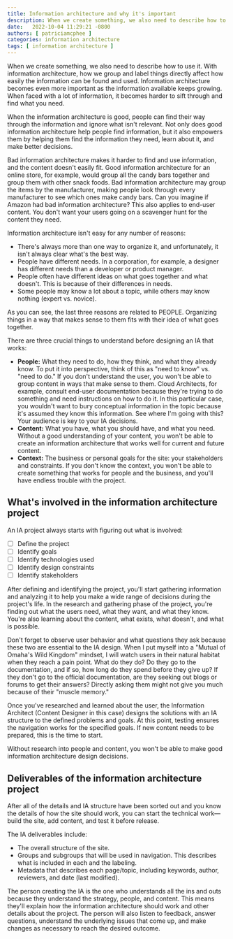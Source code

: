 ```yaml
---
title: Information architecture and why it's important
description: When we create something, we also need to describe how to use it. With information architecture, how we group and label things directly affect how easily the information can be found and used. Information architecture becomes even more important as the information available keeps growing. When faced with a lot of information, it becomes harder to sift through and find what you need.
date:   2022-10-04 11:29:21 -0800
authors: [ patriciamcphee ]
categories: information architecture
tags: [ information architecture ] 
---
```


When we create something, we also need to describe how to use it. With information architecture, how we group and label things directly affect how easily the information can be found and used. Information architecture becomes even more important as the information available keeps growing. When faced with a lot of information, it becomes harder to sift through and find what you need.

<!--truncate-->

When the information architecture is good, people can find their way through the information and ignore what isn't relevant. Not only does good information architecture help people find information, but it also empowers them by helping them find the information they need, learn about it, and make better decisions. 

Bad information architecture makes it harder to find and use information, and the content doesn't easily fit. Good information architecture for an online store, for example, would group all the candy bars together and group them with other snack foods. Bad information architecture may group the items by the manufacturer, making people look through every manufacturer to see which ones make candy bars. Can you imagine if Amazon had bad information architecture? This also applies to end-user content.  You don't want your users going on a scavenger hunt for the content they need.  

Information architecture isn't easy for any number of reasons:

- There's always more than one way to organize it, and unfortunately, it isn't always clear what's the best way.
- People have different needs. In a corporation, for example, a designer has different needs than a developer or product manager. 
- People often have different ideas on what goes together and what doesn't. This is because of their differences in needs.
- Some people may know a lot about a topic, while others may know nothing (expert vs. novice).

As you can see, the last three reasons are related to PEOPLE. Organizing things in a way that makes sense to them fits with their idea of what goes together. 

There are three crucial things to understand before designing an IA that works:

- **People:** What they need to do, how they think, and what they already know. To put it into perspective, think of this as "need to know" vs. "need to do." If you don't understand the user, you won't be able to group content in ways that make sense to them. Cloud Architects, for example, consult end-user documentation because they're trying to do something and need instructions on how to do it. In this particular case, you wouldn't want to bury conceptual information in the topic because it's assumed they know this information. See where I'm going with this? Your audience is key to your IA decisions.  
- **Content:** What you have, what you should have, and what you need. Without a good understanding of your content, you won't be able to create an information architecture that works well for current and future content.
- **Context:** The business or personal goals for the site: your stakeholders and constraints. If you don't know the context, you won't be able to create something that works for people and the business, and you'll have endless trouble with the project.


## What's involved in the information architecture project

An IA project always starts with figuring out what is involved:

- [ ] Define the project
- [ ] Identify goals
- [ ] Identify technologies used
- [ ] Identify design constraints
- [ ] Identify stakeholders

After defining and identifying the project, you'll start gathering information and analyzing it to help you make a wide range of decisions during the project's life. In the research and gathering phase of the project, you're finding out what the users need, what they want, and what they know. You're also learning about the content, what exists, what doesn't, and what is possible. 

Don't forget to observe user behavior and what questions they ask because these two are essential to the IA design. When I put myself into a "Mutual of Omaha's Wild Kingdom" mindset, I will watch users in their natural habitat when they reach a pain point. What do they do? Do they go to the documentation, and if so, how long do they spend before they give up? If they don't go to the official documentation, are they seeking out blogs or forums to get their answers? Directly asking them might not give you much because of their "muscle memory."

Once you've researched and learned about the user, the Information Architect (Content Designer in this case) designs the solutions with an IA structure to the defined problems and goals. At this point, testing ensures the navigation works for the specified goals. If new content needs to be prepared, this is the time to start. 

Without research into people and content, you won't be able to make good information architecture design decisions. 

## Deliverables of the information architecture project

After all of the details and IA structure have been sorted out and you know the details of how the site should work, you can start the technical work—build the site, add content, and test it before release. 

The IA deliverables include:

- The overall structure of the site.
- Groups and subgroups that will be used in navigation. This describes what is included in each and the labeling.
- Metadata that describes each page/topic, including keywords, author, reviewers, and date (last modified).

The person creating the IA is the one who understands all the ins and outs because they understand the strategy, people, and content. This means they'll explain how the information architecture should work and other details about the project. The person will also listen to feedback, answer questions, understand the underlying issues that come up, and make changes as necessary to reach the desired outcome.



